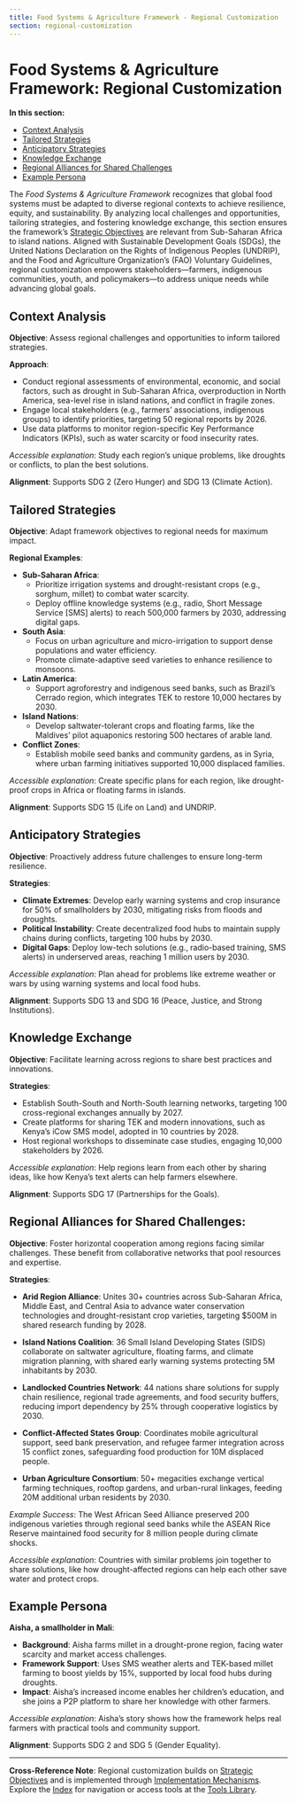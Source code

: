 ```yaml
---
title: Food Systems & Agriculture Framework - Regional Customization
section: regional-customization
---
```


# Food Systems & Agriculture Framework: Regional Customization

**In this section:**
- [Context Analysis](#context-analysis)
- [Tailored Strategies](#tailored-strategies)
- [Anticipatory Strategies](#anticipatory-strategies)
- [Knowledge Exchange](#knowledge-exchange)
- [Regional Alliances for Shared Challenges](#regional-alliances-for-shared-challenges)
- [Example Persona](#example-persona)

The *Food Systems & Agriculture Framework* recognizes that global food systems must be adapted to diverse regional contexts to achieve resilience, equity, and sustainability. By analyzing local challenges and opportunities, tailoring strategies, and fostering knowledge exchange, this section ensures the framework’s [Strategic Objectives](/frameworks/food-systems-and-agriculture#strategic-objectives) are relevant from Sub-Saharan Africa to island nations. Aligned with Sustainable Development Goals (SDGs), the United Nations Declaration on the Rights of Indigenous Peoples (UNDRIP), and the Food and Agriculture Organization’s (FAO) Voluntary Guidelines, regional customization empowers stakeholders—farmers, indigenous communities, youth, and policymakers—to address unique needs while advancing global goals.

## <a id="context-analysis"></a>Context Analysis
**Objective**: Assess regional challenges and opportunities to inform tailored strategies.

**Approach**:
- Conduct regional assessments of environmental, economic, and social factors, such as drought in Sub-Saharan Africa, overproduction in North America, sea-level rise in island nations, and conflict in fragile zones.
- Engage local stakeholders (e.g., farmers’ associations, indigenous groups) to identify priorities, targeting 50 regional reports by 2026.
- Use data platforms to monitor region-specific Key Performance Indicators (KPIs), such as water scarcity or food insecurity rates.

*Accessible explanation*: Study each region’s unique problems, like droughts or conflicts, to plan the best solutions.

**Alignment**: Supports SDG 2 (Zero Hunger) and SDG 13 (Climate Action).

## <a id="tailored-strategies"></a>Tailored Strategies
**Objective**: Adapt framework objectives to regional needs for maximum impact.

**Regional Examples**:
- **Sub-Saharan Africa**:
  - Prioritize irrigation systems and drought-resistant crops (e.g., sorghum, millet) to combat water scarcity.
  - Deploy offline knowledge systems (e.g., radio, Short Message Service [SMS] alerts) to reach 500,000 farmers by 2030, addressing digital gaps.
- **South Asia**:
  - Focus on urban agriculture and micro-irrigation to support dense populations and water efficiency.
  - Promote climate-adaptive seed varieties to enhance resilience to monsoons.
- **Latin America**:
  - Support agroforestry and indigenous seed banks, such as Brazil’s Cerrado region, which integrates TEK to restore 10,000 hectares by 2030.
- **Island Nations**:
  - Develop saltwater-tolerant crops and floating farms, like the Maldives’ pilot aquaponics restoring 500 hectares of arable land.
- **Conflict Zones**:
  - Establish mobile seed banks and community gardens, as in Syria, where urban farming initiatives supported 10,000 displaced families.

*Accessible explanation*: Create specific plans for each region, like drought-proof crops in Africa or floating farms in islands.

**Alignment**: Supports SDG 15 (Life on Land) and UNDRIP.

## <a id="anticipatory-strategies"></a>Anticipatory Strategies
**Objective**: Proactively address future challenges to ensure long-term resilience.

**Strategies**:
- **Climate Extremes**: Develop early warning systems and crop insurance for 50% of smallholders by 2030, mitigating risks from floods and droughts.
- **Political Instability**: Create decentralized food hubs to maintain supply chains during conflicts, targeting 100 hubs by 2030.
- **Digital Gaps**: Deploy low-tech solutions (e.g., radio-based training, SMS alerts) in underserved areas, reaching 1 million users by 2030.

*Accessible explanation*: Plan ahead for problems like extreme weather or wars by using warning systems and local food hubs.

**Alignment**: Supports SDG 13 and SDG 16 (Peace, Justice, and Strong Institutions).

## <a id="knowledge-exchange"></a>Knowledge Exchange
**Objective**: Facilitate learning across regions to share best practices and innovations.

**Strategies**:
- Establish South-South and North-South learning networks, targeting 100 cross-regional exchanges annually by 2027.
- Create platforms for sharing TEK and modern innovations, such as Kenya’s iCow SMS model, adopted in 10 countries by 2028.
- Host regional workshops to disseminate case studies, engaging 10,000 stakeholders by 2026.

*Accessible explanation*: Help regions learn from each other by sharing ideas, like how Kenya’s text alerts can help farmers elsewhere.

**Alignment**: Supports SDG 17 (Partnerships for the Goals).

## <a id="regional-alliances-for-shared-challenges">Regional Alliances for Shared Challenges:
**Objective**: Foster horizontal cooperation among regions facing similar challenges. These benefit from collaborative networks that pool resources and expertise.

**Strategies**:
- **Arid Region Alliance**: Unites 30+ countries across Sub-Saharan Africa, Middle East, and Central Asia to advance water conservation technologies and drought-resistant crop varieties, targeting $500M in shared research funding by 2028.

- **Island Nations Coalition**: 36 Small Island Developing States (SIDS) collaborate on saltwater agriculture, floating farms, and climate migration planning, with shared early warning systems protecting 5M inhabitants by 2030.

- **Landlocked Countries Network**: 44 nations share solutions for supply chain resilience, regional trade agreements, and food security buffers, reducing import dependency by 25% through cooperative logistics by 2030.

- **Conflict-Affected States Group**: Coordinates mobile agricultural support, seed bank preservation, and refugee farmer integration across 15 conflict zones, safeguarding food production for 10M displaced people.

- **Urban Agriculture Consortium**: 50+ megacities exchange vertical farming techniques, rooftop gardens, and urban-rural linkages, feeding 20M additional urban residents by 2030.

*Example Success*: The West African Seed Alliance preserved 200 indigenous varieties through regional seed banks while the ASEAN Rice Reserve maintained food security for 8 million people during climate shocks.

*Accessible explanation*: Countries with similar problems join together to share solutions, like how drought-affected regions can help each other save water and protect crops.

## <a id="example-persona"></a>Example Persona
**Aisha, a smallholder in Mali**:
- **Background**: Aisha farms millet in a drought-prone region, facing water scarcity and market access challenges.
- **Framework Support**: Uses SMS weather alerts and TEK-based millet farming to boost yields by 15%, supported by local food hubs during droughts.
- **Impact**: Aisha’s increased income enables her children’s education, and she joins a P2P platform to share her knowledge with other farmers.

*Accessible explanation*: Aisha’s story shows how the framework helps real farmers with practical tools and community support.

**Alignment**: Supports SDG 2 and SDG 5 (Gender Equality).

---

**Cross-Reference Note**: Regional customization builds on [Strategic Objectives](/frameworks/food-systems-and-agriculture#strategic-objectives) and is implemented through [Implementation Mechanisms](/frameworks/food-systems-and-agriculture#implementation-mechanisms). Explore the [Index](/frameworks/food-systems-and-agriculture) for navigation or access tools at the [Tools Library](/frameworks/tools/food-systems).
